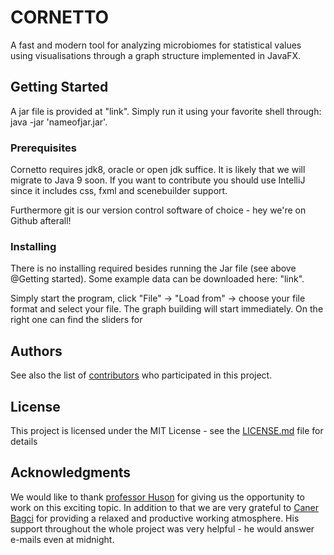 # CORNETTO

A fast and modern tool for analyzing microbiomes for statistical values using visualisations through a graph structure implemented in JavaFX.

## Getting Started

A jar file is provided at "link". Simply run it using your favorite shell through: java -jar 'nameofjar.jar'.

### Prerequisites

Cornetto requires jdk8, oracle or open jdk suffice. It is likely that we will migrate to Java 9 soon.
If you want to contribute you should use IntelliJ since it includes css, fxml and scenebuilder support.

Furthermore git is our version control software of choice - hey we're on Github afterall!

### Installing

There is no installing required besides running the Jar file (see above @Getting started). 
Some example data can be downloaded here: "link". 

Simply start the program, click "File" -> "Load from" -> choose your file format and select your file. The graph building will start immediately. On the right one can find the sliders for 

## Authors

See also the list of [contributors](https://github.com/jmueller95/Network-Analysis-Tool/graphs/contributors) who participated in this project.

## License

This project is licensed under the MIT License - see the [LICENSE.md](LICENSE.md) file for details

## Acknowledgments

We would like to thank [professor Huson](https://github.com/danielhuson) for giving us the opportunity to work on this exciting topic. In addition to that we are very grateful to [Caner Bagci](https://github.com/canerbagci) for providing a relaxed and productive working atmosphere. His support throughout the whole project was very helpful - he would answer e-mails even at midnight. 
